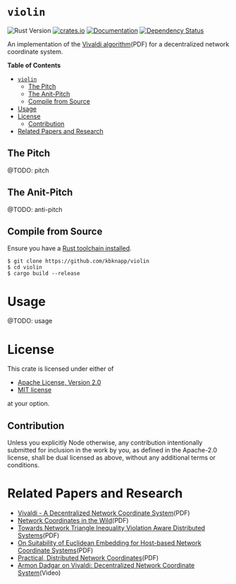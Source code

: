 # `violin`

![Rust Version][rustc-image]
[![crates.io][crate-image]][crate-link]
[![Documentation][docs-image]][docs-link]
[![Dependency Status][deps-image]][deps-link]

An implementation of the [Vivaldi algorithm][1](PDF) for a decentralized network coordinate system.

<!-- markdown-toc start - Don't edit this section. Run M-x markdown-toc-refresh-toc -->
**Table of Contents**

- [`violin`](#violin)
    - [The Pitch](#the-pitch)
    - [The Anit-Pitch](#the-anit-pitch)
    - [Compile from Source](#compile-from-source)
- [Usage](#usage)
- [License](#license)
    - [Contribution](#contribution)
- [Related Papers and Research](#related-papers-and-research)

<!-- markdown-toc end -->

## The Pitch

@TODO: pitch

## The Anit-Pitch

@TODO: anti-pitch

## Compile from Source

Ensure you have a [Rust toolchain installed][0].

```
$ git clone https://github.com/kbknapp/violin
$ cd violin
$ cargo build --release
```

# Usage

@TODO: usage

# License

This crate is licensed under either of

 * [Apache License, Version 2.0](http://www.apache.org/licenses/LICENSE-2.0)
 * [MIT license](http://opensource.org/licenses/MIT)

at your option.

## Contribution

Unless you explicitly Node otherwise, any contribution intentionally submitted
for inclusion in the work by you, as defined in the Apache-2.0 license, shall be
dual licensed as above, without any additional terms or conditions.

# Related Papers and Research

- [Vivaldi - A Decentralized Network Coordinate System][1](PDF)
- [Network Coordinates in the Wild][2](PDF)
- [Towards Network Triangle Inequality Violation Aware Distributed Systems][3](PDF)
- [On Suitability of Euclidean Embedding for Host-based Network Coordinate Systems][4](PDF)
- [Practical, Distributed Network Coordinates][5](PDF)
- [Armon Dadgar on Vivaldi: Decentralized Network Coordinate System][6](Video)

[//]: # (badges)

[rustc-image]: https://img.shields.io/badge/rustc-1.53+-blue.svg
[crate-image]: https://img.shields.io/crates/v/violin.svg
[crate-link]: https://crates.io/crates/violin
[docs-image]: https://docs.rs/violin/badge.svg
[docs-link]: https://docs.rs/violin
[deps-image]: https://deps.rs/repo/github/kbknapp/violin/status.svg
[deps-link]: https://deps.rs/repo/github/kbknapp/violin

[//]: # (links)

[0]: https://rustup.rs
[1]: https://pdos.csail.mit.edu/papers/vivaldi:sigcomm/paper.pdf
[2]: https://www.usenix.org/legacy/event/nsdi07/tech/full_papers/ledlie/ledlie.pdf
[3]: https://www.cs.rice.edu/~eugeneng/papers/IMC07.pdf
[4]: https://www-users.cse.umn.edu/~zhang089/Papers/Lee-Suitability-tonfinal.pdf
[5]: http://www.news.cs.nyu.edu/~jinyang/pub/hotnets03.pdf
[6]: https://youtu.be/AszPoJjWK9Q?t=1690

